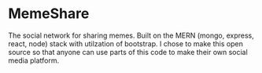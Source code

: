 # MemeShare
The social network for sharing memes. Built on the MERN (mongo, express, react, node) stack with utilzation of bootstrap. I chose to make this open source so that anyone can use parts of this code to make their own social media platform.
